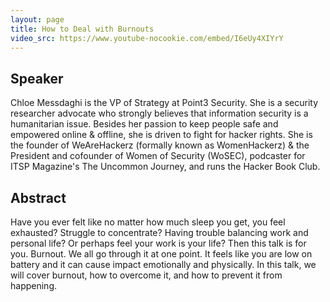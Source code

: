 ```yaml
---
layout: page
title: How to Deal with Burnouts
video_src: https://www.youtube-nocookie.com/embed/I6eUy4XIYrY
---
```


Speaker 
-----------------
Chloe Messdaghi is the VP of Strategy at Point3 Security. She is a security researcher advocate who strongly believes that information security is a humanitarian issue. Besides her passion to keep people safe and empowered online & offline, she is driven to fight for hacker rights. She is the founder of WeAreHackerz (formally known as WomenHackerz) & the President and cofounder of Women of Security (WoSEC), podcaster for ITSP Magazine's The Uncommon Journey, and runs the Hacker Book Club.

Abstract
-----------------
Have you ever felt like no matter how much sleep you get, you feel exhausted? Struggle to concentrate? Having trouble balancing work and personal life? Or perhaps feel your work is your life? Then this talk is for you. Burnout. We all go through it at one point. It feels like you are low on battery and it can cause impact emotionally and physically. In this talk, we will cover burnout, how to overcome it, and how to prevent it from happening.
